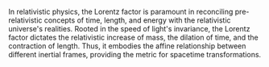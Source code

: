 
In relativistic physics, the Lorentz factor is paramount in reconciling pre-relativistic concepts of time, length, and energy with the relativistic universe's realities. Rooted in the speed of light's invariance, the Lorentz factor dictates the relativistic increase of mass, the dilation of time, and the contraction of length. Thus, it embodies the affine relationship between different inertial frames, providing the metric for spacetime transformations. 

